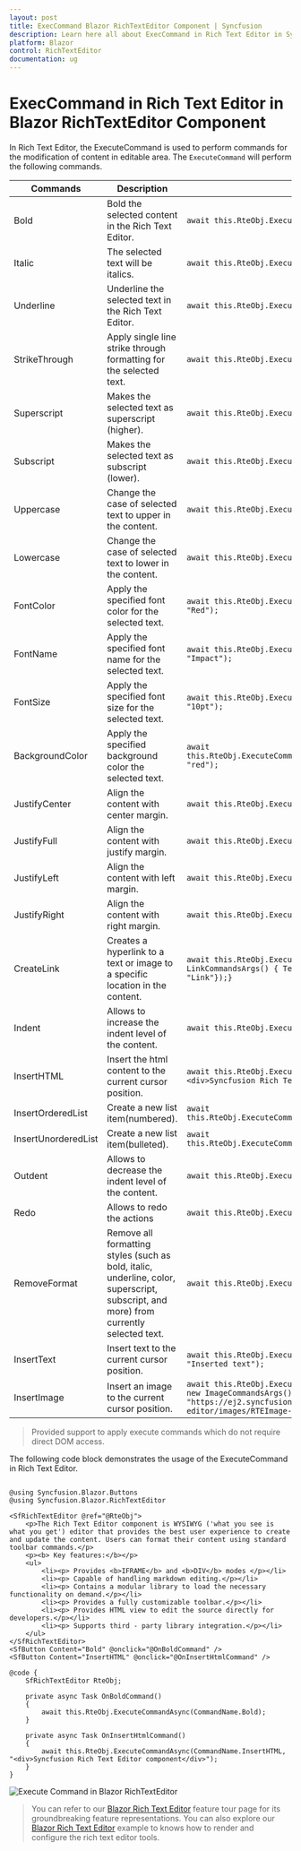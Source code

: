 ```yaml
---
layout: post
title: ExecCommand Blazor RichTextEditor Component | Syncfusion
description: Learn here all about ExecCommand in Rich Text Editor in Syncfusion Blazor RichTextEditor component and more.
platform: Blazor
control: RichTextEditor
documentation: ug
---
```


# ExecCommand in Rich Text Editor in Blazor RichTextEditor Component

In Rich Text Editor, the ExecuteCommand is used to perform commands for the modification of content in editable area.
The `ExecuteCommand` will perform the following commands.

| Commands | Description | Code snippets |
|----------------|---------| -----------|
| Bold | Bold the selected content in the Rich Text Editor. |`await this.RteObj.ExecuteCommandAsync(CommandName.Bold);`|
| Italic | The selected text will be italics. |`await this.RteObj.ExecuteCommandAsync(CommandName.Italic);`|
| Underline | Underline the selected text in the Rich Text Editor. |`await this.RteObj.ExecuteCommandAsync(CommandName.Underline);`|
| StrikeThrough | Apply single line strike through formatting for the selected text. |`await this.RteObj.ExecuteCommandAsync(CommandName.StrikeThrough);`|
| Superscript | Makes the selected text as superscript (higher). |`await this.RteObj.ExecuteCommandAsync(CommandName.Superscript);`|
| Subscript | Makes the selected text as subscript (lower). |`await this.RteObj.ExecuteCommandAsync(CommandName.Subscript);`|
| Uppercase | Change the case of selected text to upper  in the content. |`await this.RteObj.ExecuteCommandAsync(CommandName.Uppercase);`|
| Lowercase | Change the case of selected text to lower in the content. |`await this.RteObj.ExecuteCommandAsync(CommandName.Lowercase);`|
| FontColor | Apply the specified font color for the selected text. |`await this.RteObj.ExecuteCommandAsync(CommandName.FontColor, "Red");`|
| FontName | Apply the specified font name for the selected text. |`await this.RteObj.ExecuteCommandAsync(CommandName.FontName, "Impact");`|
| FontSize | Apply the specified font size for the selected text. |`await this.RteObj.ExecuteCommandAsync(CommandName.FontSize, "10pt");`|
| BackgroundColor | Apply the specified background color the selected text. | `await this.RteObj.ExecuteCommandAsync(CommandName.BackgroundColor, "red");`|
| JustifyCenter | Align the content with center margin. | `await this.RteObj.ExecuteCommandAsync(CommandName.JustifyCenter);`|
| JustifyFull | Align the content with justify margin. |`await this.RteObj.ExecuteCommandAsync(CommandName.JustifyFull);`|
| JustifyLeft | Align the content with left margin. | `await this.RteObj.ExecuteCommandAsync(CommandName.JustifyLeft);`|
| JustifyRight | Align the content with right margin. | `await this.RteObj.ExecuteCommandAsync(CommandName.JustifyRight);`|
| CreateLink | Creates a hyperlink to a text or image to a specific location in the content. |`await this.RteObj.ExecuteCommandAsync(CommandName.CreateLink, new LinkCommandsArgs() { Text = "Links", Url= "http://", Title = "Link"});}` |
| Indent | Allows to increase the indent level of the content. | `await this.RteObj.ExecuteCommandAsync(CommandName.Indent);`|
| InsertHTML | Insert the html content to the current cursor position. |`await this.RteObj.ExecuteCommandAsync(CommandName.InsertHTML,"<div>Syncfusion Rich Text Editor`|
| InsertOrderedList | Create a new list item(numbered). | `await this.RteObj.ExecuteCommandAsync(CommandName.InsertOrderedList);`|
| InsertUnorderedList | Create a new list item(bulleted). |`await this.RteObj.ExecuteCommandAsync(CommandName.InsertUnorderedList);`|
| Outdent | Allows to decrease the indent level of the content. | `await this.RteObj.ExecuteCommandAsync(CommandName.Outdent);`|
| Redo | Allows to redo the actions | `await this.RteObj.ExecuteCommandAsync(CommandName.Redo);`|
| RemoveFormat | Remove all formatting styles (such as bold, italic, underline, color, superscript, subscript, and more) from currently selected text. |`await this.RteObj.ExecuteCommandAsync(CommandName.RemoveFormat);`|
| InsertText | Insert text to the current cursor position. | `await this.RteObj.ExecuteCommandAsync(CommandName.InsertText, "Inserted text");`|
| InsertImage | Insert an image to the current cursor position. | `await this.RteObj.ExecuteCommandAsync(CommandName.InsertImage, new ImageCommandsArgs() { Url = "https://ej2.syncfusion.com/javascript/demos/src/rich-text-editor/images/RTEImage-Feather.png", CssClass = "rte-img" });`|

> Provided support to apply execute commands which do not require direct DOM access.

The following code block demonstrates the usage of the ExecuteCommand in Rich Text Editor.

```cshtml

@using Syncfusion.Blazor.Buttons
@using Syncfusion.Blazor.RichTextEditor

<SfRichTextEditor @ref="@RteObj">
    <p>The Rich Text Editor component is WYSIWYG ('what you see is what you get') editor that provides the best user experience to create and update the content. Users can format their content using standard toolbar commands.</p>
    <p><b> Key features:</b></p>
    <ul>
        <li><p> Provides <b>IFRAME</b> and <b>DIV</b> modes </p></li>
        <li><p> Capable of handling markdown editing.</p></li>
        <li><p> Contains a modular library to load the necessary functionality on demand.</p></li>
        <li><p> Provides a fully customizable toolbar.</p></li>
        <li><p> Provides HTML view to edit the source directly for developers.</p></li>
        <li><p> Supports third - party library integration.</p></li>
    </ul>
</SfRichTextEditor>
<SfButton Content="Bold" @onclick="@OnBoldCommand" />
<SfButton Content="InsertHTML" @onclick="@OnInsertHtmlCommand" />

@code {
    SfRichTextEditor RteObj;

    private async Task OnBoldCommand()
    {
        await this.RteObj.ExecuteCommandAsync(CommandName.Bold);
    }

    private async Task OnInsertHtmlCommand()
    {
        await this.RteObj.ExecuteCommandAsync(CommandName.InsertHTML, "<div>Syncfusion Rich Text Editor component</div>");
    }
}

```

![Execute Command in Blazor RichTextEditor](./images/blazor-richtexteditor-execute-command.png)

> You can refer to our [Blazor Rich Text Editor](https://www.syncfusion.com/blazor-components/blazor-wysiwyg-rich-text-editor) feature tour page for its groundbreaking feature representations. You can also explore our [Blazor Rich Text Editor](https://blazor.syncfusion.com/demos/rich-text-editor/overview?theme=bootstrap4) example to knows how to render and configure the rich text editor tools.